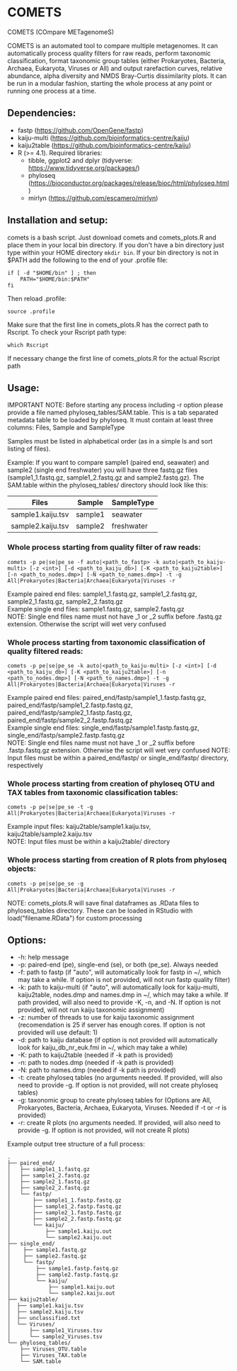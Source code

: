 # COMETS
COMETS (COmpare METagenomeS)

COMETS is an automated tool to compare multiple metagenomes. It can automatically process quality filters for raw reads, perform taxonomic classification, format taxonomic group tables (either Prokaryotes, Bacteria, Archaea, Eukaryota, Viruses or All) and output rarefaction curves, relative abundance, alpha diversity and NMDS Bray-Curtis dissimilarity plots. It can be run in a modular fashion, starting the whole process at any point or running one process at a time.

## Dependencies:
* fastp (https://github.com/OpenGene/fastp)
* kaiju-multi (https://github.com/bioinformatics-centre/kaiju)
* kaiju2table (https://github.com/bioinformatics-centre/kaiju)
* R (>= 4.1). Required libraries:
  + tibble, ggplot2 and dplyr (tidyverse: https://www.tidyverse.org/packages/)
  + phyloseq (https://bioconductor.org/packages/release/bioc/html/phyloseq.html)
  + mirlyn (https://github.com/escamero/mirlyn)

## Installation and setup:
comets is a bash script. Just download comets and comets_plots.R and place them in your local bin directory. If you don't have a bin directory just type within your HOME directory `mkdir bin`. If your bin directory is not in $PATH add the following to the end of your .profile file:

```{bash, eval=FALSE, echo=TRUE}
if [ -d "$HOME/bin" ] ; then
    PATH="$HOME/bin:$PATH"
fi
```

Then reload .profile:
```{bash, eval=FALSE, echo=TRUE}
source .profile
```

Make sure that the first line in comets_plots.R has the correct path to Rscript. To check your Rscript path type:
```{bash, eval=FALSE, echo=TRUE}
which Rscript
```

If necessary change the first line of comets_plots.R for the actual Rscript path

## Usage:
IMPORTANT NOTE: Before starting any process including -r option please provide a file named phyloseq_tables/SAM.table. This is a tab separated metadata table to be loaded by phyloseq. It must contain at least three columns: Files, Sample and SampleType  

Samples must be listed in alphabetical order (as in a simple ls and sort listing of files). 

Example: If you want to compare sample1 (paired end, seawater) and sample2 (single end freshwater) you will have three fastq.gz files (sample1_1.fastq.gz, sample1_2.fastq.gz and sample2.fastq.gz). The SAM.table within the phyloseq_tables/ directory should look like this:

Files|Sample|SampleType
--|--|--
sample1.kaiju.tsv|sample1|seawater
sample2.kaiju.tsv|sample2|freshwater

### Whole process starting from quality filter of raw reads:
```{bash, eval=FALSE, echo=TRUE}
comets -p pe|se|pe_se -f auto|<path_to_fastp> -k auto|<path_to_kaiju-multi> [-z <int>] [-d <path_to_kaiju_db>] [-K <path_to_kaiju2table>] [-n <path_to_nodes.dmp>] [-N <path_to_names.dmp>] -t -g All|Prokaryotes|Bacteria|Archaea|Eukaryota|Viruses -r
```
Example paired end files: sample1_1.fastq.gz, sample1_2.fastq.gz, sample2_1.fastq.gz, sample2_2.fastq.gz  
Example single end files: sample1.fastq.gz, sample2.fastq.gz  
NOTE: Single end files name must not have _1 or _2 suffix before .fastq.gz extension. Otherwise the script will wet very confused  

### Whole process starting from taxonomic classification of quality filtered reads:
```{bash, eval=FALSE, echo=TRUE}
comets -p pe|se|pe_se -k auto|<path_to_kaiju-multi> [-z <int>] [-d <path_to_kaiju_db>] [-K <path_to_kaiju2table>] [-n <path_to_nodes.dmp>] [-N <path_to_names.dmp>] -t -g All|Prokaryotes|Bacteria|Archaea|Eukaryota|Viruses -r
```
Example paired end files: paired_end/fastp/sample1_1.fastp.fastq.gz, paired_end/fastp/sample1_2.fastp.fastq.gz, paired_end/fastp/sample2_1.fastp.fastq.gz, paired_end/fastp/sample2_2.fastp.fastq.gz  
Example single end files: single_end/fastp/sample1.fastp.fastq.gz, single_end/fastp/sample2.fastp.fastq.gz  
NOTE: Single end files name must not have _1 or _2 suffix before .fastp.fastq.gz extension. Otherwise the script will wet very confused 
NOTE: Input files must be within a paired_end/fastp/ or single_end/fastp/ directory, respectively

### Whole process starting from creation of phyloseq OTU and TAX tables from taxonomic classification tables:
```{bash, eval=FALSE, echo=TRUE}
comets -p pe|se|pe_se -t -g All|Prokaryotes|Bacteria|Archaea|Eukaryota|Viruses -r
```
Example input files: kaiju2table/sample1.kaiju.tsv, kaiju2table/sample2.kaiju.tsv  
NOTE: Input files must be within a kaiju2table/ directory  

### Whole process starting from creation of R plots from phyloseq objects:
```{bash, eval=FALSE, echo=TRUE}
comets -p pe|se|pe_se -g All|Prokaryotes|Bacteria|Archaea|Eukaryota|Viruses -r
```
NOTE: comets_plots.R will save final dataframes as .RData files to phyloseq_tables directory. These can be loaded in RStudio with load("filename.RData") for custom processing

## Options:
* -h: help message
* -p: paired-end (pe), single-end (se), or both (pe_se). Always needed
* -f: path to fastp (if "auto", will automatically look for fastp in ~/, which may take a while. If option is not provided, will not run fastp quality filter)
* -k: path to kaiju-multi (if "auto", will automatically look for kaiju-multi, kaiju2table, nodes.dmp and names.dmp in ~/, which may take a while. If path provided, will also need to provide -K, -n, and -N. If option is not provided, will not run kaiju taxonomic assignment)
* -z: number of threads to use for kaiju taxonomic assignment (recomendation is 25 if server has enough cores. If option is not provided will use default: 1)
* -d: path to kaiju database (if option is not provided will automatically look for kaiju_db_nr_euk.fmi in ~/, which may take a while)
* -K: path to kaiju2table (needed if -k path is provided)
* -n: path to nodes.dmp (needed if -k path is provided)
* -N: path to names.dmp (needed if -k path is provided)
* -t: create phyloseq tables (no arguments needed. If provided, will also need to provide -g. If option is not provided, will not create phyloseq tables)
* -g: taxonomic group to create phyloseq tables for (Options are All, Prokaryotes, Bacteria, Archaea, Eukaryota, Viruses. Needed if -t or -r is provided)
* -r: create R plots (no arguments needed. If provided, will also need to provide -g. If option is not provided, will not create R plots)

Example output tree structure of a full process:
```{bash, eval=FALSE, echo=TRUE}
.
├── paired_end/
│   ├── sample1_1.fastq.gz
│   ├── sample1_2.fastq.gz
│   ├── sample2_1.fastq.gz
│   ├── sample2_2.fastq.gz
│   └── fastp/
│       ├── sample1_1.fastp.fastq.gz
│       ├── sample1_2.fastp.fastq.gz
│       ├── sample2_1.fastp.fastq.gz
│       ├── sample2_2.fastp.fastq.gz
│       └── kaiju/
│           ├── sample1.kaiju.out
│           └── sample2.kaiju.out
├── single_end/
│    ├── sample1.fastq.gz
│    ├── sample2.fastq.gz
│    └── fastp/
│        ├── sample1.fastp.fastq.gz
│        ├── sample2.fastp.fastq.gz
│        └── kaiju/
│            ├── sample1.kaiju.out
│            └── sample2.kaiju.out
├── kaiju2table/
│  ├── sample1.kaiju.tsv
│  ├── sample2.kaiju.tsv
│  ├── unclassified.txt
│  └── Viruses/
│      ├── sample1_Viruses.tsv
│      └── sample2_Viruses.tsv
└── phyloseq_tables/
    ├── Viruses_OTU.table
    ├── Viruses_TAX.table
    └── SAM.table
```
